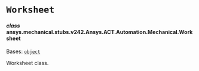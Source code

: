 # `Worksheet`

<a id="ansys.mechanical.stubs.v242.Ansys.ACT.Automation.Mechanical.Worksheet"></a>

#### *class* ansys.mechanical.stubs.v242.Ansys.ACT.Automation.Mechanical.Worksheet

Bases: [`object`](https://docs.python.org/3/library/functions.html#object)

Worksheet class.

<!-- !! processed by numpydoc !! -->

